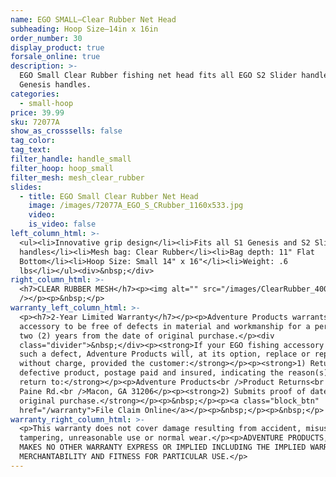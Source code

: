 ```yaml
---
name: EGO SMALL—Clear Rubber Net Head
subheading: Hoop Size—14in x 16in
order_number: 30
display_product: true
forsale_online: true
description: >-
  EGO Small Clear Rubber fishing net head fits all EGO S2 Slider handles and S1
  Genesis handles.
categories:
  - small-hoop
price: 39.99
sku: 72077A
show_as_crosssells: false
tag_color:
tag_text:
filter_handle: handle_small
filter_hoop: hoop_small
filter_mesh: mesh_clear_rubber
slides:
  - title: EGO Small Clear Rubber Net Head
    image: /images/72077A_EGO_S_CRubber_1160x533.jpg
    video:
    is_video: false
left_column_html: >-
  <ul><li>Innovative grip design</li><li>Fits all S1 Genesis and S2 Slider
  handles</li><li>Mesh bag: Clear Rubber</li><li>Bag depth: 11" Flat
  Bottom</li><li>Hoop Size: Small 14" x 16"</li><li>Weight: .6
  lbs</li></ul><div>&nbsp;</div>
right_column_html: >-
  <h7>CLEAR RUBBER MESH</h7><p><img alt="" src="/images/ClearRubber_400x150.jpg"
  /></p><p>&nbsp;</p>
warranty_left_column_html: >-
  <p><h7>2-Year Limited Warranty</h7></p><p>Adventure Products warrants your EGO
  accessory to be free of defects in material and workmanship for a period of
  two (2) years from the date of original purchase.</p><div
  class="divider">&nbsp;</div><p><strong>If your EGO fishing accessory exhibits
  such a defect, Adventure Products will, at its option, replace or repair it
  without charge, provided the customer:</strong></p><p><strong>1) Returns the
  defective product, postage paid and insured, indicating the reason(s) for the
  return to:</strong></p><p>Adventure Products<br />Product Returns<br />889 Guy
  Paine Rd.<br />Macon, GA 31206</p><p><strong>2) Submits proof of date of
  original purchase.</strong></p><p>&nbsp;</p><p><a class="block_btn"
  href="/warranty">File Claim Online</a></p><p>&nbsp;</p><p>&nbsp;</p>
warranty_right_column_html: >-
  <p>This warranty does not cover damage resulting from accident, misuse, abuse,
  tampering, unreasonable use or normal wear.</p><p>ADVENTURE PRODUCTS, INC.
  MAKES NO OTHER WARRANTY EXPRESS OR IMPLIED INCLUDING THE IMPLIED WARRANTIES OF
  MERCHANTABILITY AND FITNESS FOR PARTICULAR USE.</p>
---
```

